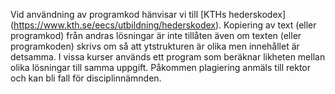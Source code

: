 Vid användning av programkod hänvisar vi till [KTHs hederskodex] (https://www.kth.se/eecs/utbildning/hederskodex).
Kopiering av text (eller programkod) från andras lösningar är inte tillåten även om texten (eller programkoden) skrivs om så att ytstrukturen är olika men innehållet är detsamma. I vissa kurser används ett program som beräknar likheten mellan olika lösningar till samma uppgift. Påkommen plagiering anmäls till rektor och kan bli fall för disciplinnämnden.
